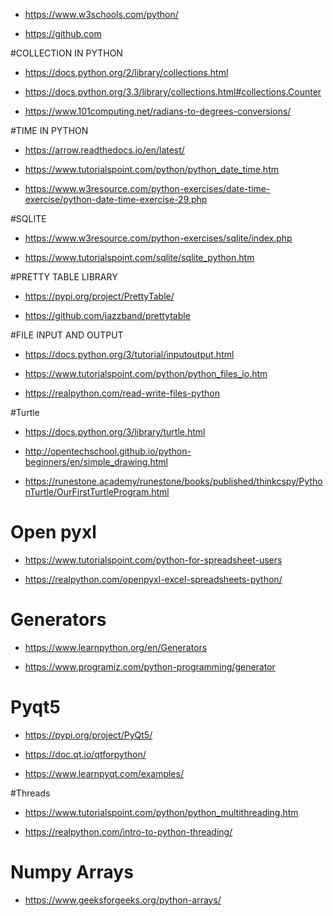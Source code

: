 - https://www.w3schools.com/python/

- https://github.com


#COLLECTION IN PYTHON
- https://docs.python.org/2/library/collections.html

- https://docs.python.org/3.3/library/collections.html#collections.Counter

- https://www.101computing.net/radians-to-degrees-conversions/


#TIME IN PYTHON
- https://arrow.readthedocs.io/en/latest/

- https://www.tutorialspoint.com/python/python_date_time.htm

- https://www.w3resource.com/python-exercises/date-time-exercise/python-date-time-exercise-29.php


#SQLITE
- https://www.w3resource.com/python-exercises/sqlite/index.php

- https://www.tutorialspoint.com/sqlite/sqlite_python.htm


#PRETTY TABLE LIBRARY
- https://pypi.org/project/PrettyTable/

- https://github.com/jazzband/prettytable


#FILE INPUT AND OUTPUT
- https://docs.python.org/3/tutorial/inputoutput.html

- https://www.tutorialspoint.com/python/python_files_io.htm

- https://realpython.com/read-write-files-python

#Turtle
- https://docs.python.org/3/library/turtle.html

- http://opentechschool.github.io/python-beginners/en/simple_drawing.html

- https://runestone.academy/runestone/books/published/thinkcspy/PythonTurtle/OurFirstTurtleProgram.html

# Open pyxl
- https://www.tutorialspoint.com/python-for-spreadsheet-users

- https://realpython.com/openpyxl-excel-spreadsheets-python/

# Generators

- https://www.learnpython.org/en/Generators

- https://www.programiz.com/python-programming/generator

# Pyqt5
- https://pypi.org/project/PyQt5/

- https://doc.qt.io/qtforpython/

- https://www.learnpyqt.com/examples/

#Threads
- https://www.tutorialspoint.com/python/python_multithreading.htm

- https://realpython.com/intro-to-python-threading/

# Numpy Arrays
- https://www.geeksforgeeks.org/python-arrays/

